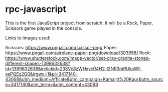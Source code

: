 # rpc-javascript
This is the first JavaScript project from scratch. It will be a Rock, Paper, Scissors game played in the console.

Links to images used:

Scissors: https://www.pngall.com/scissor-png/
Paper: https://www.pngall.com/airplane-paper-png/download/303958/
Rock: https://www.shutterstock.com/image-vector/set-gray-granite-stones-different-shapes-1399632638?id=1399632638&irclickid=238Vc8zWHxycR4H2-l2NR3mRUksWf-xePQEz2Q0&irgwc=1&pl=3417140-43068&utm_medium=Affiliate&utm_campaign=Kamaljit%20Kaur&utm_source=3417140&utm_term=&utm_content=43068


